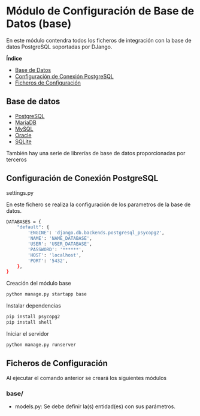 
# Módulo de Configuración de Base de Datos (base)

En este módulo contendra todos los ficheros de integración con la base de datos PostgreSQL soportadas por DJango.

**Índice**
- [Base de Datos](#Base-de-datos)
- [Configuración de Conexión PostgreSQL](#Configuracion-de-conexion-postgresql)
- [Ficheros de Configuración](#Ficheros-de-configuracion)


## Base de datos

 - [PostgreSQL](https://docs.djangoproject.com/en/4.2/ref/databases/#postgresql-notes)
 - [MariaDB](https://docs.djangoproject.com/en/4.2/ref/databases/#mariadb-notes)
 - [MySQL](https://docs.djangoproject.com/en/4.2/ref/databases/#mysql-notes)
 - [Oracle](https://docs.djangoproject.com/en/4.2/ref/databases/#oracle-notes)
 - [SQLite](https://docs.djangoproject.com/en/4.2/ref/databases/#sqlite-notes)

También hay una serie de librerías de base de datos proporcionadas por terceros


## Configuración de Conexión PostgreSQL

settings.py

En este fichero se realiza la configuración de los parametros de la base de datos.

```bash
DATABASES = {
    "default": {
        'ENGINE': 'django.db.backends.postgresql_psycopg2',
        'NAME': 'NAME_DATABASE',
        'USER': 'USER_DATABASE',
        'PASSWORD': '******',
        'HOST': 'localhost',
        'PORT': '5432',
    },
}
```

Creación del módulo base

```bash
python manage.py startapp base
```

Instalar dependencias

```bash
pip install psycopg2
pip install shell
```

Iniciar el servidor

```bash
python manage.py runserver
```

## Ficheros de Configuración
Al ejecutar el comando anterior se creará los siguientes módulos

### base/ ###
- models.py: Se debe definir la(s) entidad(es) con sus parámetros.

